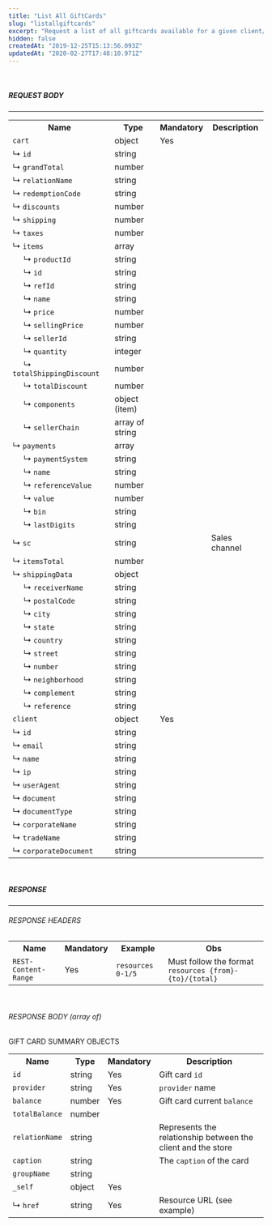 ```yaml
---
title: "List All GiftCards"
slug: "listallgiftcards"
excerpt: "Request a list of all giftcards available for a given client/cart(request)."
hidden: false
createdAt: "2019-12-25T15:13:56.093Z"
updatedAt: "2020-02-27T17:48:10.971Z"
---
```

<br>

##### REQUEST BODY

---


<table>
    <tr>
        <th>Name</th>
        <th>Type</th>
        <th>Mandatory</th>
        <th>Description</th>
    </tr>
    <tr>
        <td><code>cart</code></td>
        <td>object</td>
        <td>Yes</td>
        <td></td>
    </tr>
    <tr>
        <tr>
        <td>&#x21B3; <code>id</code></td>
        <td>string</td>
        <td></td>
        <td></td>
    </tr> 
    <tr>
        <tr>
        <td>&#x21B3; <code>grandTotal</code></td>
        <td>number</td>
        <td></td>
        <td></td>
    </tr> 
    <tr>
        <tr>
        <td>&#x21B3; <code>relationName</code></td>
        <td>string</td>
        <td></td>
        <td></td>
    </tr> 
    <tr>
        <tr>
        <td>&#x21B3; <code>redemptionCode</code></td>
        <td>string</td>
        <td></td>
        <td></td>
    </tr> 
    <tr>
        <tr>
        <td>&#x21B3; <code>discounts</code></td>
        <td>number</td>
        <td></td>
        <td></td>
    </tr> 
    <tr>
        <tr>
        <td>&#x21B3; <code>shipping</code></td>
        <td>number</td>
        <td></td>
        <td></td>
    </tr> 
    <tr>
        <tr>
        <td>&#x21B3; <code>taxes</code></td>
        <td>number</td>
        <td></td>
        <td></td>
    </tr> 
    <tr>
        <tr>
        <td>&#x21B3; <code>items</code></td>
        <td>array</td>
        <td></td>
        <td></td>
    </tr> 
    <tr>
        <td>&nbsp;&nbsp;&nbsp;&nbsp; &#x21B3; <code>productId</code></td>
        <td>string</td>
        <td></td>
        <td></td>
    </tr> 
    <tr>
        <td>&nbsp;&nbsp;&nbsp;&nbsp; &#x21B3; <code>id</code></td>
        <td>string</td>
        <td></td>
        <td></td>
    </tr> 
    <tr>
        <td>&nbsp;&nbsp;&nbsp;&nbsp; &#x21B3; <code>refId</code></td>
        <td>string</td>
        <td></td>
        <td></td>
    </tr> 
    <tr>
        <td>&nbsp;&nbsp;&nbsp;&nbsp; &#x21B3; <code>name</code></td>
        <td>string</td>
        <td></td>
        <td></td>
    </tr> 
    <tr>
        <td>&nbsp;&nbsp;&nbsp;&nbsp; &#x21B3; <code>price</code></td>
        <td>number</td>
        <td></td>
        <td></td>
    </tr> 
    <tr>
        <td>&nbsp;&nbsp;&nbsp;&nbsp; &#x21B3; <code>sellingPrice</code></td>
        <td>number</td>
        <td></td>
        <td></td>
    </tr> 
    <tr>
        <td>&nbsp;&nbsp;&nbsp;&nbsp; &#x21B3; <code>sellerId</code></td>
        <td>string</td>
        <td></td>
        <td></td>
    </tr> 
    <tr>
        <td>&nbsp;&nbsp;&nbsp;&nbsp; &#x21B3; <code>quantity</code></td>
        <td>integer</td>
        <td></td>
        <td></td>
    </tr> 
    <tr>
        <td>&nbsp;&nbsp;&nbsp;&nbsp; &#x21B3; <code>totalShippingDiscount</code></td>
        <td>number</td>
        <td></td>
        <td></td>
    </tr> 
    <tr>
        <td>&nbsp;&nbsp;&nbsp;&nbsp; &#x21B3; <code>totalDiscount</code></td>
        <td>number</td>
        <td></td>
        <td></td>
    </tr>  
    <tr>
        <td>&nbsp;&nbsp;&nbsp;&nbsp; &#x21B3; <code>components</code></td>
        <td>object (item)</td>
        <td></td>
        <td></td>
    </tr>  
    <tr>
        <td>&nbsp;&nbsp;&nbsp;&nbsp; &#x21B3; <code>sellerChain</code></td>
        <td>array of string</td>
        <td></td>
        <td></td>
    </tr> 
    <tr>
        <tr>
        <td>&#x21B3; <code>payments</code></td>
        <td>array</td>
        <td></td>
        <td></td>
    </tr>  
    <tr>
        <td>&nbsp;&nbsp;&nbsp;&nbsp; &#x21B3; <code>paymentSystem</code></td>
        <td>string</td>
        <td></td>
        <td></td>
    </tr>  
    <tr>
        <td>&nbsp;&nbsp;&nbsp;&nbsp; &#x21B3; <code>name</code></td>
        <td>string</td>
        <td></td>
        <td></td>
    </tr>  
    <tr>
        <td>&nbsp;&nbsp;&nbsp;&nbsp; &#x21B3; <code>referenceValue</code></td>
        <td>number</td>
        <td></td>
        <td></td>
    </tr>  
    <tr>
        <td>&nbsp;&nbsp;&nbsp;&nbsp; &#x21B3; <code>value</code></td>
        <td>number</td>
        <td></td>
        <td></td>
    </tr>  
    <tr>
        <td>&nbsp;&nbsp;&nbsp;&nbsp; &#x21B3; <code>bin</code></td>
        <td>string</td>
        <td></td>
        <td></td>
    </tr>  
    <tr>
        <td>&nbsp;&nbsp;&nbsp;&nbsp; &#x21B3; <code>lastDigits</code></td>
        <td>string</td>
        <td></td>
        <td></td>
    </tr> 
    <tr>
        <tr>
        <td>&#x21B3; <code>sc</code></td>
        <td>string</td>
        <td></td>
        <td>Sales channel</td>
    </tr>
    <tr>
        <td>&#x21B3; <code>itemsTotal</code></td>
        <td>number</td>
        <td></td>
        <td></td>
    </tr>
    <tr>
        <td>&#x21B3; <code>shippingData</code></td>
        <td>object</td>
        <td></td>
        <td></td>
    </tr> 
    <tr>
        <td>&nbsp;&nbsp;&nbsp;&nbsp; &#x21B3; <code>receiverName</code></td>
        <td>string</td>
        <td></td>
        <td></td>
    </tr>  
    <tr>
        <td>&nbsp;&nbsp;&nbsp;&nbsp; &#x21B3; <code>postalCode</code></td>
        <td>string</td>
        <td></td>
        <td></td>
    </tr>  
    <tr>
        <td>&nbsp;&nbsp;&nbsp;&nbsp; &#x21B3; <code>city</code></td>
        <td>string</td>
        <td></td>
        <td></td>
    </tr>  
    <tr>
        <td>&nbsp;&nbsp;&nbsp;&nbsp; &#x21B3; <code>state</code></td>
        <td>string</td>
        <td></td>
        <td></td>
    </tr>  
    <tr>
        <td>&nbsp;&nbsp;&nbsp;&nbsp; &#x21B3; <code>country</code></td>
        <td>string</td>
        <td></td>
        <td></td>
    </tr>  
    <tr>
        <td>&nbsp;&nbsp;&nbsp;&nbsp; &#x21B3; <code>street</code></td>
        <td>string</td>
        <td></td>
        <td></td>
    </tr>  
    <tr>
        <td>&nbsp;&nbsp;&nbsp;&nbsp; &#x21B3; <code>number</code></td>
        <td>string</td>
        <td></td>
        <td></td>
    </tr>  
    <tr>
        <td>&nbsp;&nbsp;&nbsp;&nbsp; &#x21B3; <code>neighborhood</code></td>
        <td>string</td>
        <td></td>
        <td></td>
    </tr>   
    <tr>
        <td>&nbsp;&nbsp;&nbsp;&nbsp; &#x21B3; <code>complement</code></td>
        <td>string</td>
        <td></td>
        <td></td>
    </tr>   
    <tr>
        <td>&nbsp;&nbsp;&nbsp;&nbsp; &#x21B3; <code>reference</code></td>
        <td>string</td>
        <td></td>
        <td></td>
    </tr> 
    <tr>
        <td><code>client</code></td>
        <td>object</td>
        <td>Yes</td>
        <td></td>
    </tr> 
    <tr>
        <tr>
        <td>&#x21B3; <code>id</code></td>
        <td>string</td>
        <td></td>
        <td></td>
    </tr> 
    <tr>
        <tr>
        <td>&#x21B3; <code>email</code></td>
        <td>string</td>
        <td></td>
        <td></td>
    </tr>  
    <tr>
        <tr>
        <td>&#x21B3; <code>name</code></td>
        <td>string</td>
        <td></td>
        <td></td>
    </tr>  
    <tr>
        <tr>
        <td>&#x21B3; <code>ip</code></td>
        <td>string</td>
        <td></td>
        <td></td>
    </tr>  
    <tr>
        <tr>
        <td>&#x21B3; <code>userAgent</code></td>
        <td>string</td>
        <td></td>
        <td></td>
    </tr>  
    <tr>
        <tr>
        <td>&#x21B3; <code>document</code></td>
        <td>string</td>
        <td></td>
        <td></td>
    </tr>  
    <tr>
        <tr>
        <td>&#x21B3; <code>documentType</code></td>
        <td>string</td>
        <td></td>
        <td></td>
    </tr>  
    <tr>
        <tr>
        <td>&#x21B3; <code>corporateName</code></td>
        <td>string</td>
        <td></td>
        <td></td>
    </tr>  
    <tr>
        <tr>
        <td>&#x21B3; <code>tradeName</code></td>
        <td>string</td>
        <td></td>
        <td></td>
    </tr>  
    <tr>
        <tr>
        <td>&#x21B3; <code>corporateDocument</code></td>
        <td>string</td>
        <td></td>
        <td></td>
    </tr> 
</table>

<br>

##### RESPONSE

---
###### RESPONSE HEADERS

<table>
    <tr>
        <th>Name</th>
        <th>Mandatory</th>
        <th>Example</th>
        <th>Obs</th>
    </tr>
    <tr>
        <td><code>REST-Content-Range</code></td>
        <td>Yes</td>
        <td><code>resources 0-1/5</code></td>
        <td>Must follow the format <code>resources {from}-{to}/{total}</code></td>
    </tr>   
</table>

<br>

###### RESPONSE BODY (array of)

GIFT CARD SUMMARY OBJECTS

<table>
    <tr>
        <th>Name</th>
        <th>Type</th>
        <th>Mandatory</th>
        <th>Description</th>
    </tr>
    <tr>
        <td><code>id</code></td>
        <td>string</td>
        <td>Yes</td>
        <td>Gift card <code>id</code></td>
    </tr>
    <tr>
        <tr>
        <td><code>provider</code></td>
        <td>string</td>
        <td>Yes</td>
        <td><code>provider</code> name</td>
    </tr>
    <tr>
        <tr>
        <td><code>balance</code></td>
        <td>number</td>
        <td>Yes</td>
        <td>Gift card current <code>balance</code></td>
    </tr>   
    <tr>
        <tr>
        <td><code>totalBalance</code></td>
        <td>number</td>
        <td></td>
        <td></td>
    </tr>    
    <tr>
        <tr>
        <td><code>relationName</code></td>
        <td>string</td>
        <td></td>
        <td>Represents the relationship between the client and the store</td>
    </tr>    
    <tr>
        <tr>
        <td><code>caption</code></td>
        <td>string</td>
        <td></td>
        <td>The <code>caption</code> of the card</td>
    </tr>  
    <tr>
        <tr>
        <td><code>groupName</code></td>
        <td>string</td>
        <td></td>
        <td></td>
    </tr>  
    <tr>
        <tr>
        <td><code>_self</code></td>
        <td>object</td>
        <td>Yes</td>
        <td></td>
    </tr>      
    <tr>
        <tr>
        <td>&#x21B3; <code>href</code></td>
        <td>string</td>
        <td>Yes</td>
        <td>Resource URL (see example)</td>
    </tr>     
</table>